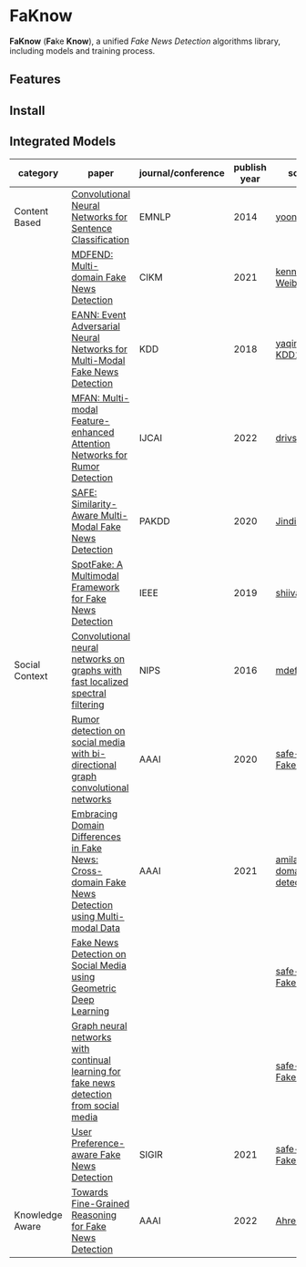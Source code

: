 # FaKnow

**FaKnow** (**Fa**ke **Know**), a unified *Fake News Detection* algorithms library, including models and training process.

## Features


## Install



## Integrated Models

| category        | paper                                                                                                                                                        | journal/conference | publish year | source repository                                                                                                                   | our code                                                           |
|-----------------|--------------------------------------------------------------------------------------------------------------------------------------------------------------|--------------------|--------------|-------------------------------------------------------------------------------------------------------------------------------------|--------------------------------------------------------------------|
| Content Based   | [Convolutional Neural Networks for Sentence Classification](https://aclanthology.org/D14-1181/)                                                              | EMNLP              | 2014         | [yoonkim/CNN_sentence](https://github.com/yoonkim/CNN_sentence)                                                                     | [TextCNN](./template/model/content_based/textcnn.py)               |
|                 | [MDFEND: Multi-domain Fake News Detection](https://dl.acm.org/doi/10.1145/3459637.3482139)                                                                   | CIKM               | 2021         | [kennqiang/MDFEND-Weibo21](https://github.com/kennqiang/MDFEND-Weibo21)                                                             | [MDFEND](./template/model/content_based/mdfend.py)                 |
|                 | [EANN: Event Adversarial Neural Networks for Multi-Modal Fake News Detection](https://dl.acm.org/doi/abs/10.1145/3219819.3219903)                            | KDD                | 2018         | [yaqingwang/EANN-KDD18](https://github.com/yaqingwang/EANN-KDD18)                                                                   | [EANN](./template/model/content_based/multi_modal/eann.py)         |
|                 | [MFAN: Multi-modal Feature-enhanced Attention Networks for Rumor Detection](https://www.ijcai.org/proceedings/2022/335)                                      | IJCAI              | 2022         | [drivsaf/MFAN](https://github.com/drivsaf/MFAN)                                                                                     | [MFAN](./template/model/content_based/multi_modal/mfan.py)         |
|                 | [SAFE: Similarity-Aware Multi-Modal Fake News Detection](https://link.springer.com/chapter/10.1007/978-3-030-47436-2_27)                                     | PAKDD              | 2020         | [Jindi0/SAFE](https://github.com/Jindi0/SAFE)                                                                                       | [SAFE](./template/model/content_based/multi_modal/safe.py)         |
|                 | [SpotFake: A Multimodal Framework for Fake News Detection](https://ieeexplore.ieee.org/document/8919302)                                                     | IEEE               | 2019         | [shiivangii/SpotFake](https://github.com/shiivangii/SpotFake)                                                                       | [SpotFake](./template/model/content_based/multi_modal/spotfake.py) |
| Social Context  | [Convolutional neural networks on graphs with fast localized spectral filtering](https://dl.acm.org/doi/10.5555/3157382.3157527)                             | NIPS               | 2016         | [mdeff/cnn_graph](https://github.com/mdeff/cnn_graph)                                                                               | [Base_GNN](./template/model/social_context/base_gnn.py)            |
|                 | [Rumor detection on social media with bi-directional graph convolutional networks](https://ojs.aaai.org/index.php/AAAI/article/view/5393)                    | AAAI               | 2020         | [safe-graph/GNN-FakeNews](https://github.com/safe-graph/GNN-FakeNews)                                                               | [BIGCN](./template/model/social_context/bigcn.py)                  |
|                 | [Embracing Domain Differences in Fake News: Cross-domain Fake News Detection using Multi-modal Data](https://ojs.aaai.org/index.php/AAAI/article/view/16134) | AAAI               | 2021         | [amilasilva92/cross-domain-fake-news-detection-aaai2021](https://github.com/amilasilva92/cross-domain-fake-news-detection-aaai2021) | [EDDFN](./template/model/social_context/eddfn.py)                  |
|                 | [Fake News Detection on Social Media using Geometric Deep Learning]()                                                                                        |                    |              | [safe-graph/GNN-FakeNews](https://github.com/safe-graph/GNN-FakeNews)                                                               | [GCNFN](./template/model/social_context/gcnfn.py)                  |
|                 | [Graph neural networks with continual learning for fake news detection from social media]()                                                                  |                    |              | [safe-graph/GNN-FakeNews](https://github.com/safe-graph/GNN-FakeNews)                                                               | [GNNCL](./template/model/social_context/gnncl.py)                  |
|                 | [User Preference-aware Fake News Detection](https://dl.acm.org/doi/abs/10.1145/3404835.3462990)                                                              | SIGIR              | 2021         | [safe-graph/GNN-FakeNews](https://github.com/safe-graph/GNN-FakeNews)                                                               | [UPFD](./template/model/social_context/upfd.py)                    |
| Knowledge Aware | [Towards Fine-Grained Reasoning for Fake News Detection ](https://aaai.org/papers/05746-towards-fine-grained-reasoning-for-fake-news-detection/)             | AAAI               | 2022         | [Ahren09/FinerFact ](https://github.com/Ahren09/FinerFact)                                                                          | [FinerFact](./template/model/knowledge_aware/finerfact.py)         |

